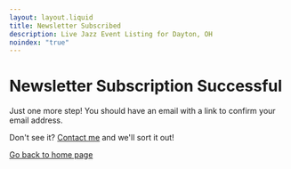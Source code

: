 ```yaml
---
layout: layout.liquid
title: Newsletter Subscribed
description: Live Jazz Event Listing for Dayton, OH
noindex: "true"
---
```


# Newsletter Subscription Successful

Just one more step! You should have an email with a link to confirm your email address. 

Don't see it? [Contact me](/contact) and we'll sort it out!

<a class="btn" href="/">Go back to home page</a>
